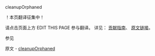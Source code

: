  cleanupOrphaned

 ！本页翻译征集中！

请点击页面上方 EDIT THIS PAGE 参与翻译。
详见：
[贡献指南]( https://github.com/JinMuInfo/MongoDB-Manual-zh/blob/master/CONTRIBUTING.md )、
[原文链接](  https://docs.mongodb.com/manual/reference/command/cleanupOrphaned/  )。

 参见

原文 - [cleanupOrphaned]( https://docs.mongodb.com/manual/reference/command/cleanupOrphaned/ )

